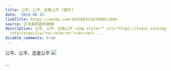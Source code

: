 ```yaml
---
title: 公平、公平、还是公平 [图片]
date: '2024-06-25'
linkTitle: https://weibo.com/3825863518/OkBRilE0m
source: 正宗毒奶菇的微博
description: 公平、公平、还是公平 <img style="" src="https://tvax1.sinaimg.cn/large/e40a0b5egy1hr1gm3q4pqj20ku112gqf.jpg"
  referrerpolicy="no-referrer"><br><br> ...
disable_comments: true
---
```

公平、公平、还是公平 <img style="" src="https://tvax1.sinaimg.cn/large/e40a0b5egy1hr1gm3q4pqj20ku112gqf.jpg" referrerpolicy="no-referrer"><br><br> ...